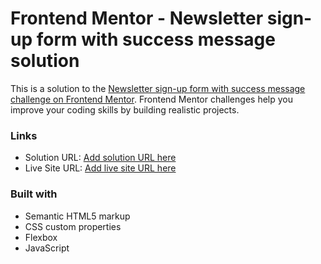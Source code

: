 # Frontend Mentor - Newsletter sign-up form with success message solution

This is a solution to the [Newsletter sign-up form with success message challenge on Frontend Mentor](https://www.frontendmentor.io/challenges/newsletter-signup-form-with-success-message-3FC1AZbNrv). Frontend Mentor challenges help you improve your coding skills by building realistic projects. 

### Links

- Solution URL: [Add solution URL here](https://www.frontendmentor.io/solutions/news-letter-signup-form-using-html-css-and-javascript-LRbJxNTD2D)
- Live Site URL: [Add live site URL here](https://sergechv.github.io/newsletter-signup-form/)

### Built with

- Semantic HTML5 markup
- CSS custom properties
- Flexbox
- JavaScript
